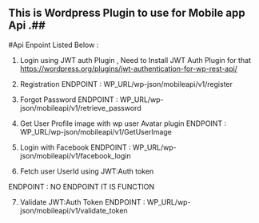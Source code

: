## This is Wordpress Plugin to use for Mobile app Api .##

#Api Enpoint Listed Below :

 1) Login using JWT auth Plugin , Need to Install JWT Auth Plugin for that https://wordpress.org/plugins/jwt-authentication-for-wp-rest-api/
 
 2) Registration 
  ENDPOINT : WP_URL/wp-json/mobileapi/v1/register
  
 3) Forgot Password 
   ENDPOINT : WP_URL/wp-json/mobileapi/v1/retrieve_password
   
 4) Get User Profile image with wp user Avatar plugin 
  ENDPOINT : WP_URL/wp-json/mobileapi/v1/GetUserImage
  
 5) Login with Facebook
  ENDPOINT : WP_URL/wp-json/mobileapi/v1/facebook_login
  
 6) Fetch user UserId using JWT:Auth token 
 
 ENDPOINT : NO ENDPOINT IT IS FUNCTION
 
 7) Validate JWT:Auth Token
 ENDPOINT : WP_URL/wp-json/mobileapi/v1/validate_token
 
